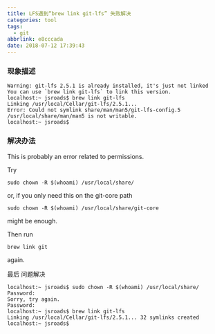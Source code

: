 ```yaml
---
title: LFS遇到“brew link git-lfs” 失败解决
categories: tool
tags:
  - git
abbrlink: e8cccada
date: 2018-07-12 17:39:43
---
```


### 现象描述

```
Warning: git-lfs 2.5.1 is already installed, it's just not linked
You can use `brew link git-lfs` to link this version.
localhost:~ jsroads$ brew link git-lfs
Linking /usr/local/Cellar/git-lfs/2.5.1...
Error: Could not symlink share/man/man5/git-lfs-config.5
/usr/local/share/man/man5 is not writable.
localhost:~ jsroads$
```

<!-- more -->

### 解决办法

This is probably an error related to permissions.

Try

```
sudo chown -R $(whoami) /usr/local/share/
```

or, if you only need this on the git-core path

```
sudo chown -R $(whoami) /usr/local/share/git-core 
```

might be enough.

Then run

```
brew link git
```

again.



最后 问题解决

```
localhost:~ jsroads$ sudo chown -R $(whoami) /usr/local/share/
Password:
Sorry, try again.
Password:
localhost:~ jsroads$ brew link git-lfs
Linking /usr/local/Cellar/git-lfs/2.5.1... 32 symlinks created
localhost:~ jsroads$

```

